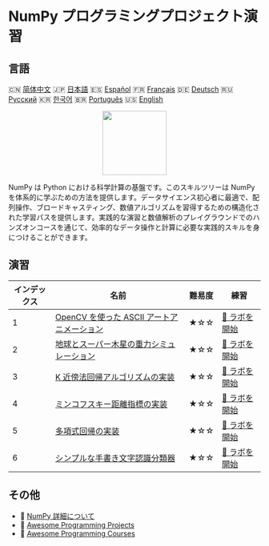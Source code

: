 # NumPy プログラミングプロジェクト演習

## 言語

🇨🇳 [简体中文](README_zh.md) 🇯🇵 [日本語](README_ja.md) 🇪🇸 [Español](README_es.md) 🇫🇷 [Français](README_fr.md) 🇩🇪 [Deutsch](README_de.md) 🇷🇺 [Русский](README_ru.md) 🇰🇷 [한국어](README_ko.md) 🇧🇷 [Português](README_pt.md) 🇺🇸 [English](README.md) 

<div align="center">
<img width="128px" src="https://file.labex.io/path/gdqX0QgXsYjL.png">
</div>

NumPy は Python における科学計算の基盤です。このスキルツリーは NumPy を体系的に学ぶための方法を提供します。データサイエンス初心者に最適で、配列操作、ブロードキャスティング、数値アルゴリズムを習得するための構造化された学習パスを提供します。実践的な演習と数値解析のプレイグラウンドでのハンズオンコースを通じて、効率的なデータ操作と計算に必要な実践的スキルを身につけることができます。

## 演習

|   インデックス | 名前                                                                                                                                | 難易度   | 練習                                                                                                         |
|----------------|-------------------------------------------------------------------------------------------------------------------------------------|----------|--------------------------------------------------------------------------------------------------------------|
|              1 | [OpenCV を使った ASCII アートアニメーション](https://labex.io/ja/courses/project-ascii-art-animation-with-opencv)                   | ★☆☆      | [🚀 ラボを開始](https://labex.io/ja/courses/project-ascii-art-animation-with-opencv)                         |
|              2 | [地球とスーパー木星の重力シミュレーション](https://labex.io/ja/courses/project-gravitational-simulation-of-earth-and-super-jupiter) | ★☆☆      | [🚀 ラボを開始](https://labex.io/ja/courses/project-gravitational-simulation-of-earth-and-super-jupiter)     |
|              3 | [K 近傍法回帰アルゴリズムの実装](https://labex.io/ja/courses/project-k-nearest-neighbors-regression-algorithm-implementation)       | ★☆☆      | [🚀 ラボを開始](https://labex.io/ja/courses/project-k-nearest-neighbors-regression-algorithm-implementation) |
|              4 | [ミンコフスキー距離指標の実装](https://labex.io/ja/courses/project-implementing-minkowski-distance-metric)                          | ★☆☆      | [🚀 ラボを開始](https://labex.io/ja/courses/project-implementing-minkowski-distance-metric)                  |
|              5 | [多項式回帰の実装](https://labex.io/ja/courses/project-polynomial-regression-implementation-and-application)                        | ★☆☆      | [🚀 ラボを開始](https://labex.io/ja/courses/project-polynomial-regression-implementation-and-application)    |
|              6 | [シンプルな手書き文字認識分類器](https://labex.io/ja/courses/project-simple-handwritten-character-recognition-classifier)           | ★☆☆      | [🚀 ラボを開始](https://labex.io/ja/courses/project-simple-handwritten-character-recognition-classifier)     |

## その他

- 🔗 [NumPy 詳細について](https://labex.io/ja/skilltrees/numpy)
- 🔗 [Awesome Programming Projects](https://github.com/labex-labs/awesome-programming-projects)
- 🔗 [Awesome Programming Courses](https://github.com/labex-labs/awesome-programming-courses)

